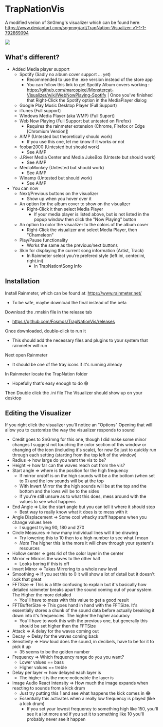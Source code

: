 # TrapNationVis
A modified verion of SnGmng's visualizer which can be found here: https://www.deviantart.com/sngmng/art/TrapNation-Visualizer-v1-1-1-792869094

![](https://i.ibb.co/4pqRfgc/vis.png)

## What's different?
* Added Media player support
  - Spotify (Sadly no album cover support ... yet)
    - Recommended to use the .exe version instead of the store app
    - You can follow this link to get Spotify Album covers working : https://github.com/marcopixel/Monstercat-Visualizer/wiki/WebNowPlaying-Spotify | Once you've finished that Right-Click the Spotify option in the MediaPlayer dialog
  - Google Play Music Desktop Player (Full Support)
  - iTunes (Full support)
  - Windows Media Player (aka WMP) (Full Suport)
  - Web Now Playing (Full Support but untested on Firefox)
    - Requires the rainmeter extension (Chrome, Firefox or Edge [Chromium Version])
  - AIMP (Untested but theoretically should work)
    - If you use this one, let me know if it works or not
  - foobar2000 (Untested but should work)
    - See AIMP
  - J.River Media Center and Media JukeBox (Unteste but should work)
    - See AIMP
  - MediaMonkey (Untested but should work)
    - See AIMP
  - Winamp (Untested but should work)
    - See AIMP
* You can now
  - Next/Previous buttons on the visualizer
    - Show up when you hover over it
  - An option for the album cover to show on the visualizer
    - Right-Click it then select Media Player
      - If your media player is listed above, but is not listed in the popup window then click the "Now Playing"
 button
  - An option to color the visualizer to the colors of the album cover
    - Right-Click the visualizer and select Media Player, then "Chameleon"
  - Play/Pause functionality
    - Works the same as the previous/next buttons
  - Skin for displaying the current song information (Artist, Track)
    - In Rainmeter select you're prefered style (left.ini, center.ini, right.ini)
      - In TrapNation\Song Info
      

## Installation
Install Rainmeter, which can be found at: https://www.rainmeter.net/
* To be safe, maybe download the final instead of the beta

Download the .rmskin file in the release tab
* https://github.com/Fosmos/TrapNationVis/releases

Once downloaded, double-click to run it
* This should add the necessary files and plugins to your system that rainmeter will run

Next open Rainmeter
* It should be one of the tray icons if it's running already

In Rainmeter locate the TrapNation folder
* Hopefully that's easy enough to do 😅

Then Double click the .ini file
The Visualizer should show up on your desktop

## Editing the Visualizer
If you right click the visualizer you'll notice an "Options"
Opening that will allow you to customize the way the visualizer responds to sound
* Credit goes to SnGmng for this one, though I did make some minor changes
I suggest not touching the color section of this window or changing of the icon (including it's scale), for now
So just to quickly run through each setting (starting from the top left of the window)
* Radius => how large do you want the vis to be?
* Height => how far can the waves reach out from the vis?
* Start angle => where is the position for the high frequency 
  - If mirror on/off is on the high sounds will be a the bottom (when set to 0) and the low sounds will be at the top
  - With Invert Mirror the the high sounds will be at the top and the bottom and the lows will be to the sides
  - If you're still unsure as to what this does, mess around with the values to see what happens
* End Angle => Like the start angle but you can tell it where it should stop
  - Best way to really know what it does is to mess with it
* Angle Displacement => Some cool whacky stuff happens when you change values here 
  - I suggest trying 90, 180 and 270
* Circle Measures => how many individual lines will it be drawing
  - Try lowering this to 10 then to a high number to see what I mean
  - *Note* The higher this is the more it will chew through your system's resources
* Hollow center => gets rid of the color layer in the center
* Mirror => Mirrors the waves to the other half
  - Looks boring if this is off
* Invert Mirror => Takes Mirroring to a whole new level
* Smoothing => If you set this to 0 it will show a lot of detail but it doesn't look that great
* FFTSize => This is a little confusing to explain but it's basically how detailed rainmeter breaks apart the sound coming out of your system. The Higher the more detailed
  - You'll have to mess with this value to get a good result
* FFTBufferSize => This goes hand in hand with the FFTSize. It's essentially stores a chunk of the sound data before actually breaking it down into it's frequencies. The higher the higher accuracy
  - You'll have to work this with the previous one, but generally this should be set higher then the FFTSize
* Attack => A delay for the waves coming out
* Decay => Delay for the waves coming back
* Sensitivity => How loud does the sound, in decibels, have to be for it to pick it up
  - 35 seems to be the golden number
* Frequency => Which frequency range do you you want?
  - Lower values == bass
  - Higher values == treble
* Delay per layer => how delayed each layer is
  - The higher it is the more noticeable the layer is
* Image Audio React Intensity => How much the image expands when reacting to sounds from a kick drum
  - Just try putting this 1 and see what happens the kick comes in 😂
  - Essentially this activates when a really low frequency is played (like a kick drum)
    - If you set your lowest frequency to something high like 150, you'll see it a lot more and if you set it to something like 10 you'll probably never see it happen
